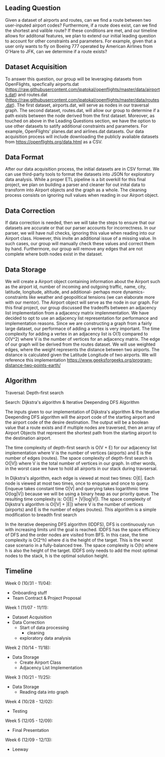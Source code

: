 ## Leading Question 
Given a dataset of airports and routes, can we find a route between two user-inputed airport codes? Furthermore, if a route does exist, can we find the shortest and valible route? If these conditions are met, and our timeline allows for additonal features, we plan to extend our initial leading question to account for other constraints and parameters. For example, given that a user only wants to fly on Boeing 777 operated by American Airlines from O'Hare to JFK, can we determine if a route exists?

## Dataset Acquisition
To answer this question, our group will be leveraging datasets from OpenFlights, specfically airports.dat (https://raw.githubusercontent.com/jpatokal/openflights/master/data/airports.dat) and routes.dat (https://raw.githubusercontent.com/jpatokal/openflights/master/data/routes.dat). The first dataset, airports.dat, will serve as nodes in our traversal graph. The second dataset, routes.dat, will allow our group to determine if a path exists between the node derived from the first dataset. Moreover, as touched on above in the Leading Questions section, we have the option to use other datasets to satify additional constraints and parameters. For example, OpenFlights' planes.dat and airlines.dat datasets. Our data acquisition process will include downloading the publicly avaliable datasets from https://openflights.org/data.html as a CSV. 

## Data Format
After our data acquisition process, the initial datasets are in CSV format. We can use third-party tools to format the datasets into JSON for exploratory data analysis. While a proper ETL pipeline is a bit overkill for this final project, we plan on building a parser and cleaner for out inital data to transform into Airport objects and the graph as a whole. The cleaning process consists on ignoring null values when reading in our Airport object. 

## Data Correction
If data correction is needed, then we will take the steps to ensure that our datasets are accurate or that our parser accounts for incorrectness. In our parser, we will have null checks, ignoring this value when reading into our Airport class. However, this invite an additional issue of a missing value. In such cases, our group will manually check these values and correct them by hand. Furthermore, our group will remove any edges that are not complete where both nodes exist in the dataset. 

## Data Storage
We will create a Airport object containing information about the Airport such as the airport id, number of incoming and outgoing traffic, name, city, latitude, longitude, altitude, and additional- perhaps more dynamics- constraints like weather and geopolitical tensions (we can elaborate more with our mentor). The Airport object will serve as the node in our graph. For this final project, our group discussed the tradeoffs between an adjacency list implementation from a adjacency matrix implenmentation. We have decided to opt to use an adjacency list representation for performance and implementation reasons. Since we are constructing a graph from a fairly large dataset, our performace of adding a vertex is very important. The time complexity for adding a vertex in an adjacency list is O(1) compared to O(V^2) where V is the number of vertices for an adjacency matrix. The edge of our graph will be derived from the routes dataset. We will use weighted edges, where the weight represents the distance between two airports. The distance is calculated given the Latitude Longitude of two airports. We will reference this implementation https://www.geeksforgeeks.org/program-distance-two-points-earth/

## Algorithm 

Traversal: Depth-first search

Search: Dijkstra's algorithm & Iterative Deepending DFS Algorithm

The inputs given to our implementation of Dijkstra's algorithm & the Iterative Deepending DFS algorithm will the airport code of the starting airport and the airport code of the desire destination. The output will be a boolean value that a route exists and if multiple nodes are traversed, then an array of Airport Objects that represent the shortest path from the starting airport to the destination airport. 

The time complexity of depth-first search is O(V + E) for our adjacency list implementation where V is the number of vertices (airports) and E is the number of edges (routes). The space complexity of depth-first search is O(|V|) where V is the total number of vertices in our graph. In other words, in the worst case we have to hold all airports in our stack during travsersal. 

In Dijkstra's algorithm, each edge is viewed at most two times: O|E|. Each node is viewed at most two times, once to enqueue and once to query. Enqueue takes constant time O|V| and querying takes logarithmic time O(log|V|) because we will be using a binary heap as our priority queue. The resulting time complexity is: O(|E| + |V|log|V|). The space complexity of Dijkstra's algorithm is O(|V| + |E|) where V is the number of vertices (airports) and E is the number of edges (routes). This algorithm is a simple modification to breadth first search

In the iterative deepening DFS algorithm (IDDFS), DFS is continuously run with increasing limits unil the goal is reached. IDDFS has the space efficiecy of DFS and the order nodes are visited from BFS. In this case, the time complexity is O(2^h) where d is the height of the target. This is the worst case scenario in a fully-balanced tree. The space complexity is O(h) where h is also the height of the target. IDDFS only needs to add the most optimal nodes to the stack, h is the optimal solution height.  


## Timeline
Week 0 (10/31 - 11/04): 
- Onboarding stuff
- Team Contract & Project Proposal

Week 1 (11/07 - 11/11):
- Dataset Acquisition
- Data Correction
  - Start of data processing 
    - cleaning
  - exploratory data analysis

Week 2 (10/14 - 11/18):
- Data Storage
  - Create Airport Class
  - Adjacency List Implementation

Week 3 (10/21 - 11/25):
- Data Storage
  - Reading data into graph

Week 4 (10/28 - 12/02):
- Testing

Week 5 (12/05 - 12/09):
- Final Presentation

Week 6 (12/09 - 12/13):
- Leeway
